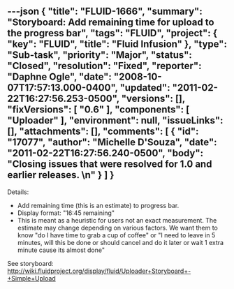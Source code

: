 ---json
{
  "title": "FLUID-1666",
  "summary": "Storyboard:  Add remaining time for upload to the progress bar",
  "tags": "FLUID",
  "project": {
    "key": "FLUID",
    "title": "Fluid Infusion"
  },
  "type": "Sub-task",
  "priority": "Major",
  "status": "Closed",
  "resolution": "Fixed",
  "reporter": "Daphne Ogle",
  "date": "2008-10-07T17:57:13.000-0400",
  "updated": "2011-02-22T16:27:56.253-0500",
  "versions": [],
  "fixVersions": [
    "0.6"
  ],
  "components": [
    "Uploader"
  ],
  "environment": null,
  "issueLinks": [],
  "attachments": [],
  "comments": [
    {
      "id": "17077",
      "author": "Michelle D'Souza",
      "date": "2011-02-22T16:27:56.240-0500",
      "body": "Closing issues that were resolved for 1.0 and earlier releases.&#x20;\n"
    }
  ]
}
---
Details:

* Add remaining time (this is an estimate) to progress bar.
* Display format:  "16:45 remaining"&#x20;
* This is meant as a heuristic for users not an exact measurement.  The estimate may change depending on various factors. We want them to know "do I have time to grab a cup of coffee" or "I need to leave in 5 minutes, will this be done or should cancel and do it later or wait 1 extra minute cause its almost done"

See storyboard:  <http://wiki.fluidproject.org/display/fluid/Uploader+Storyboard+-+Simple+Upload>

        